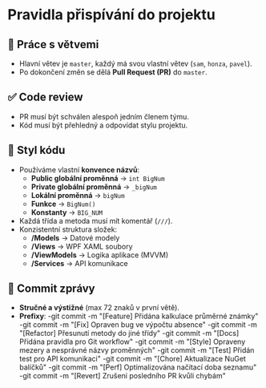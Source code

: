# Pravidla přispívání do projektu

## 🔄 Práce s větvemi
- Hlavní větev je `master`, každý má svou vlastní větev (`sam`, `honza`, `pavel`).
- Po dokončení změn se dělá **Pull Request (PR)** do `master`.

## ✅ Code review
- PR musí být schválen alespoň jedním členem týmu.
- Kód musí být přehledný a odpovídat stylu projektu.

## 📏 Styl kódu
- Používáme vlastní **konvence názvů**:
  - **Public globální proměnná** → `int BigNum`
  - **Private globální proměnná** → `_bigNum`
  - **Lokální proměnná** → `bigNum`
  - **Funkce** → `BigNum()`
  - **Konstanty** → `BIG_NUM`
- Každá třída a metoda musí mít komentář (`///`).
- Konzistentní struktura složek:
  - **/Models** → Datové modely
  - **/Views** → WPF XAML soubory
  - **/ViewModels** → Logika aplikace (MVVM)
  - **/Services** → API komunikace

## 🚀 Commit zprávy
- **Stručné a výstižné** (max 72 znaků v první větě).
- **Prefixy**:
  -git commit -m "[Feature] Přidána kalkulace průměrné známky"
  -git commit -m "[Fix] Opraven bug ve výpočtu absence"
  -git commit -m "[Refactor] Přesunutí metody do jiné třídy"
  -git commit -m "[Docs] Přidána pravidla pro Git workflow"
  -git commit -m "[Style] Opraveny mezery a nesprávné názvy proměnných"
  -git commit -m "[Test] Přidán test pro API komunikaci"
  -git commit -m "[Chore] Aktualizace NuGet balíčků"
  -git commit -m "[Perf] Optimalizována načítací doba seznamu"
  -git commit -m "[Revert] Zrušení posledního PR kvůli chybám"

